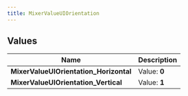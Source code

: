 ```yaml
---
title: MixerValueUIOrientation
---
```


## Values
| Name | Description |
| ---- | ----------- |
| **MixerValueUIOrientation_Horizontal** | Value: **0** |
| **MixerValueUIOrientation_Vertical** | Value: **1** |

